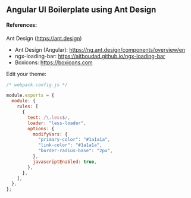 ## Angular UI Boilerplate using Ant Design

#### References:

Ant Design (https://ant.design)

- Ant Design (Angular): https://ng.ant.design/components/overview/en
- ngx-loading-bar: https://aitboudad.github.io/ngx-loading-bar
- Boxicons: https://boxicons.com

Edit your theme:

```js
/* webpack.config.js */

module.exports = {
  module: {
    rules: [
      {
        test: /\.less$/,
        loader: "less-loader",
        options: {
          modifyVars: {
            "primary-color": "#1a1a1a",
            "link-color": "#1a1a1a",
            "border-radius-base": "2px",
          },
          javascriptEnabled: true,
        },
      },
    ],
  },
};
```
